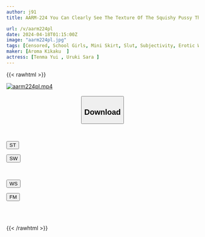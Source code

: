 ```yaml
---
author: j91
title: AARM-224 You Can Clearly See The Texture Of The Squishy Pussy Through The Panties. Little Devil J○ Fluffy Panty MANIAX

url: /v/aarm224pl
date: 2024-04-18T01:15:00Z
image: "aarm224pl.jpg"
tags: [Censored, School Girls, Mini Skirt, Slut, Subjectivity, Erotic Wear	]
maker: [Aroma Kikaku  ]
actress: [Tenma Yui , Uruki Sara ]
---
```



{{< rawhtml >}}

<div class="video" data-videoid="p2ZXYVGpgduVRv">
    <a href="javascript:;">
        <img src="/v/aarm224pl/aarm224pl.jpg" width="WIDTH" height="HEIGHT" alt="aarm224pl.mp4" loading="lazy">
    </a>
</div>

<script type="text/javascript" src="https://j91.asia/asset/on-demand-st.js"></script>

<br>
  <link rel="stylesheet" href="https://j91.asia/asset/bs5.css">
  
  <center>
  <button class="btn btn-primary" type="button" data-bs-toggle="collapse" data-bs-target=".multi-collapse" aria-expanded="false" aria-controls="multiCollapseExample1 multiCollapseExample2"><h2>Download</h2></button></center>
</p>
<div class="row">
  <div class="col">
    <div class="collapse multi-collapse" id="multiCollapseExample1">
      <div class="card card-body">
	      	      <br>
<div class="buttons">  
<p><a href="https://streamtape.to/v/p2ZXYVGpgduVRv" target="_blank"><button class="btn-hover color-3"><i class="fa fa-download"></i> ST</button></a></p>
<p><a href="https://asnwish.com/pajl77yfjdbz" target="_blank"><button class="btn-hover color-2"><i class="fa fa-download"></i> SW</button></a></p></div>
    </div>
  </div>
</div>
  <div class="col">
    <div class="collapse multi-collapse" id="multiCollapseExample2">
      <div class="card card-body">
	      <br>
<div class="buttons">
<p><a href="https://wolfstream.tv/jw1p75vuufhu"><button class="btn-hover color-9"><i class="fa fa-download"></i> WS</button></a></p>
<p><a href="https://filemoon.sx/d/3atsj5crsyto"><button class="btn-hover color-8"><i class="fa fa-download"></i> FM</button></a></p></div>
<br><br>
      </div>
    </div>
  </div>
</div>

{{< /rawhtml >}}